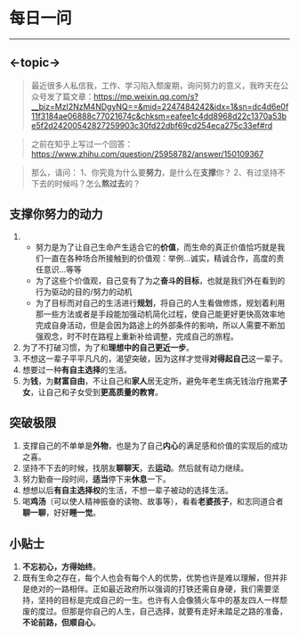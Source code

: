# 每日一问 # 
----
<-topic->
-----
>最近很多人私信我，工作、学习陷入颓废期，询问努力的意义，我昨天在公众号发了篇文章：https://mp.weixin.qq.com/s?__biz=MzI2NzM4NDgyNQ==&mid=2247484242&idx=1&sn=dc4d6e0f11f3184ae06888c77021674c&chksm=eafee1c4dd8968d22c1370a53be5f2d24200542827259903c30fd22dbf69cd254eca275c33ef#rd

>之前在知乎上写过一个回答：
https://www.zhihu.com/question/25958782/answer/150109367

>那么，请问：
1、你究竟为什么要**努力**，是什么在**支撑**你？
2、有过坚持不下去的时候吗？怎么**熬过去**的？

## 支撑你努力的动力 ##
1. - 努力是为了让自己生命产生适合它的**价值**，而生命的真正价值恰巧就是我们一直在各种场合所接触到的价值观：举例...诚实，精诚合作，高度的责任意识...等等
   - 为了这些个价值观，自己变有了为之**奋斗的目标**，也就是我们外在看到的行为驱动的目的/努力的动机
   - 为了目标而对自己的生活进行**规划**，将自己的人生看做修炼，规划着利用那一些方法或者是手段能加强动机简化过程，使自己能更好更快高效率地完成自身活动，但是会因为路途上的外部条件的影响，所以人需要不断加强观念，时不时在路程上重新补给调整，完成自己的旅程。
2. 为了不打破习惯，为了和**理想中的自己更近一步**。
3. 不想这一辈子平平凡凡的，渴望突破，因为这样才觉得**对得起自己**这一辈子。
4. 想要过一种**有自主选择**的生活。
5. 为**钱**，为**财富自由**，不让自己和**家人**居无定所，避免年老生病无钱治疗拖累**子女**，让自己和子女受到**更高质量的教育**。


## 突破极限 ##
1. 支撑自己的不单单是**外物**，也是为了自己**内心**的满足感和价值的实现后的成功之喜。
2. 坚持不下去的时候，找朋友**聊聊天**，去**运动**。然后就有动力继续。
3. 努力勤奋一段时间，**适当**停下来**休息**一下。
4. 想想以后**有自主选择权**的生活，不想一辈子被动的选择生活。
5. 喝**鸡汤**（可以使人精神振奋的读物、故事等），看看**老婆孩子**，和志同道合者**聊一聊**，好好**睡一觉**。


## 小贴士 ##
1. **不忘初心，方得始终**。
2. 既有生命之存在，每个人也会有每个人的优势，优势也许是难以理解，但并非是绝对的一路相伴。正如最近政府所以强调的打铁还需自身硬，我们需要坚持，坚持的目标是完成自己的一生。也许有人会像猜火车中的基友四人一样颓废的度过。但那是你自己的人生，自己选择，就要有走好未踏足之路的准备，**不论前路，但顺自心**。

